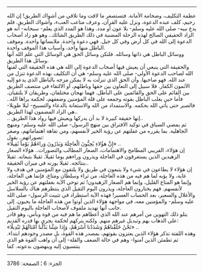 ------------------------------------------------------------------------

عظمة التكليف، وضخامة الأمانة. فتستصغر ما لاقت وما تلاقي من أشواك الطريق!
إن الله رحيم، كلف عبده الدعوة، ونزل عليه القرآن، وعرف متاعب العبء،
وأشواك الطريق. فلم يدع نبيه- صلى الله عليه وسلم- بلا عون أو مدد. وهذا هو
المدد الذي يعلم- سبحانه- أنه هو الزاد الحقيقي الصالح لهذه الرحلة المضنية
في ذلك الطريق الشائك.. وهو هو زاد أصحاب الدعوة إلى الله في كل أرض وفي كل
جيل. فهي دعوة واحدة. ملابساتها واحدة. وموقف الباطل منها واحد، وأسباب هذا
الموقف واحدة.  
ووسائل الباطل هي ذاتها وسائله. فلتكن وسائل الحق هي الوسائل التي علم الله
أنها وسائل هذا الطريق.  
والحقيقة التي ينبغي أن يعيش فيها أصحاب الدعوة إلى الله هي هذه الحقيقة
التي لقنها الله لصاحب الدعوة الأولى- صلى الله عليه وسلم- هي أن التكليف
بهذه الدعوة تنزل من عند الله. فهو صاحبها. وأن الحق الذي تنزلت به لا يمكن
مزجه بالباطل الذي يدعو إليه الآثمون الكفار. فلا سبيل إلى التعاون بين
حقها وباطلهم، أو الالتقاء في منتصف الطريق بين القائم على الحق والقائمين
على الباطل. فهما نهجان مختلفان، وطريقان لا يلتقيان. فأما حين يغلب الباطل
بقوته وجمعه على قلة المؤمنين وضعفهم، لحكمة يراها الله.. فالصبر حتى يأتي
الله بحكمه. والاستمداد من الله والاستعانة بالدعاء والتسبيح- ليلا طويلا-
هي الزاد المضمون لهذا الطريق..  
.. إنها حقيقة كبيرة لا بد أن يدركها ويعيش فيها رواد هذا الطريق..  
ثم يمضي السياق في توكيد الافتراق بين منهج الرسول- صلى الله عليه وسلم-
ومنهج الجاهلية. بما يقرره من غفلتهم عن رؤية الخير لأنفسهم، ومن تفاهة
اهتماماتهم، وصغر تصوراتهم.. يقول:  
«إِنَّ هؤُلاءِ يُحِبُّونَ الْعاجِلَةَ وَيَذَرُونَ وَراءَهُمْ يَوْماً ثَقِيلًا» ..  
إن هؤلاء، القريبي المطامح والاهتمامات، الصغار المطالب والتصورات.. هؤلاء
الصغار الزهيدين الذين يستغرقون في العاجلة ويذرون وراءهم يوما ثقيلا.
ثقيلا بتبعاته. ثقيلا بنتائجه. ثقيلا بوزنه في ميزان الحقيقة..  
إن هؤلاء لا يطاعون في شيء ولا يتبعون في طريق ولا يلتقون مع المؤمنين في
هدف ولا غاية، ولا يؤبه لما هم فيه من هذه العاجلة، من ثراء وسلطان ومتاع،
فإنما هي العاجلة، وإنما هو المتاع القليل، وإنما هم الصغار الزهيدون! ثم
توحي الآية بغفلتهم عن رؤية الخير لأنفسهم. فهم يختارون العاجلة، ويذرون
اليوم الثقيل الذي ينتظرهم هناك بالسلاسل والأغلال والسعير، بعد الحساب
العسير! فهذه الآية استطراد في تثبيت الرسول- صلى الله عليه وسلم-
والمؤمنين معه، في مواجهة هؤلاء الذين أوتوا من هذه العاجلة ما يحبون. إلى
جانب أنها تهديد ملفوف لأصحاب العاجلة باليوم الثقيل.  
يتلو ذلك التهوين من أمرهم عند الله الذي أعطاهم ما هم فيه من قوة وبأس،
وهو قادر على الذهاب بهم وتبديل غيرهم منهم. ولكنه يتركهم لحكمة يجري بها
قدره القديم:  
«نَحْنُ خَلَقْناهُمْ وَشَدَدْنا أَسْرَهُمْ، وَإِذا شِئْنا بَدَّلْنا أَمْثالَهُمْ تَبْدِيلًا» ..  
وهذه اللفتة تذكر هؤلاء الذين يعتزون بقوتهم، بمصدر هذه القوة، بل مصدر
وجودهم ابتداء. ثم تطمئن الذين آمنوا- وهم في حالة الضعف والقلة- إلى أن
واهب القوة هو الذي ينتسبون إليه وينهضون بدعوته. كما

------------------------------------------------------------------------

الجزء: 6 ¦ الصفحة: 3786
